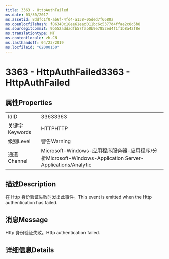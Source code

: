 ```yaml
---
title: 3363 - HttpAuthFailed
ms.date: 03/30/2017
ms.assetid: 8ddfc1f0-ab6f-4fd4-a138-05ded7f6680a
ms.openlocfilehash: f86340c18ee61ead011bc6c5377d4ffae2c8d5b8
ms.sourcegitcommit: 9b552addadfb57fab0b9e7852ed4f1f1b8a42f8e
ms.translationtype: MT
ms.contentlocale: zh-CN
ms.lasthandoff: 04/23/2019
ms.locfileid: "62000150"
---
```

# <a name="3363---httpauthfailed"></a><span data-ttu-id="8c0eb-102">3363 - HttpAuthFailed</span><span class="sxs-lookup"><span data-stu-id="8c0eb-102">3363 - HttpAuthFailed</span></span>
## <a name="properties"></a><span data-ttu-id="8c0eb-103">属性</span><span class="sxs-lookup"><span data-stu-id="8c0eb-103">Properties</span></span>  
  
|||  
|-|-|  
|<span data-ttu-id="8c0eb-104">Id</span><span class="sxs-lookup"><span data-stu-id="8c0eb-104">ID</span></span>|<span data-ttu-id="8c0eb-105">3363</span><span class="sxs-lookup"><span data-stu-id="8c0eb-105">3363</span></span>|  
|<span data-ttu-id="8c0eb-106">关键字</span><span class="sxs-lookup"><span data-stu-id="8c0eb-106">Keywords</span></span>|<span data-ttu-id="8c0eb-107">HTTP</span><span class="sxs-lookup"><span data-stu-id="8c0eb-107">HTTP</span></span>|  
|<span data-ttu-id="8c0eb-108">级别</span><span class="sxs-lookup"><span data-stu-id="8c0eb-108">Level</span></span>|<span data-ttu-id="8c0eb-109">警告</span><span class="sxs-lookup"><span data-stu-id="8c0eb-109">Warning</span></span>|  
|<span data-ttu-id="8c0eb-110">通道</span><span class="sxs-lookup"><span data-stu-id="8c0eb-110">Channel</span></span>|<span data-ttu-id="8c0eb-111">Microsoft-Windows-应用程序服务器-应用程序/分析</span><span class="sxs-lookup"><span data-stu-id="8c0eb-111">Microsoft-Windows-Application Server-Applications/Analytic</span></span>|  
  
## <a name="description"></a><span data-ttu-id="8c0eb-112">描述</span><span class="sxs-lookup"><span data-stu-id="8c0eb-112">Description</span></span>  
 <span data-ttu-id="8c0eb-113">在 Http 身份验证失败时发出此事件。</span><span class="sxs-lookup"><span data-stu-id="8c0eb-113">This event is emitted when the Http authentication has failed.</span></span>  
  
## <a name="message"></a><span data-ttu-id="8c0eb-114">消息</span><span class="sxs-lookup"><span data-stu-id="8c0eb-114">Message</span></span>  
 <span data-ttu-id="8c0eb-115">Http 身份验证失败。</span><span class="sxs-lookup"><span data-stu-id="8c0eb-115">Http authentication failed.</span></span>  
  
## <a name="details"></a><span data-ttu-id="8c0eb-116">详细信息</span><span class="sxs-lookup"><span data-stu-id="8c0eb-116">Details</span></span>
